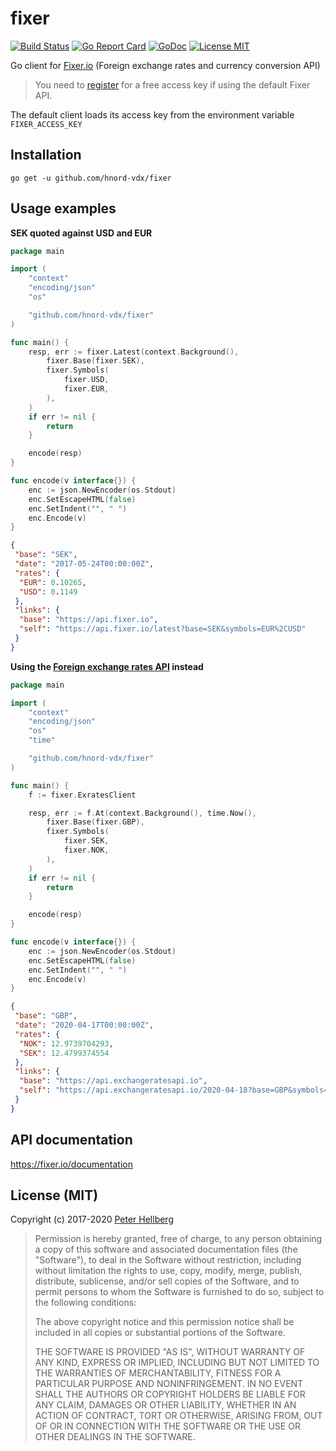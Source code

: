 # fixer

[![Build Status](https://travis-ci.org/peterhellberg/fixer.svg?branch=master)](https://travis-ci.org/peterhellberg/fixer)
[![Go Report Card](https://goreportcard.com/badge/github.com/peterhellberg/fixer)](https://goreportcard.com/report/github.com/peterhellberg/fixer)
[![GoDoc](https://img.shields.io/badge/godoc-reference-blue.svg?style=flat)](https://godoc.org/github.com/peterhellberg/fixer)
[![License MIT](https://img.shields.io/badge/license-MIT-lightgrey.svg?style=flat)](https://github.com/peterhellberg/fixer#license-mit)

Go client for [Fixer.io](https://fixer.io/) (Foreign exchange rates and currency conversion API)

> You need to [register](https://fixer.io/product) for a free access key if using the default Fixer API.

The default client loads its access key from the environment variable `FIXER_ACCESS_KEY`

## Installation

    go get -u github.com/hnord-vdx/fixer

## Usage examples

**SEK quoted against USD and EUR**

```go
package main

import (
	"context"
	"encoding/json"
	"os"

	"github.com/hnord-vdx/fixer"
)

func main() {
	resp, err := fixer.Latest(context.Background(),
		fixer.Base(fixer.SEK),
		fixer.Symbols(
			fixer.USD,
			fixer.EUR,
		),
	)
	if err != nil {
		return
	}

	encode(resp)
}

func encode(v interface{}) {
	enc := json.NewEncoder(os.Stdout)
	enc.SetEscapeHTML(false)
	enc.SetIndent("", " ")
	enc.Encode(v)
}
```

```json
{
 "base": "SEK",
 "date": "2017-05-24T00:00:00Z",
 "rates": {
  "EUR": 0.10265,
  "USD": 0.1149
 },
 "links": {
  "base": "https://api.fixer.io",
  "self": "https://api.fixer.io/latest?base=SEK&symbols=EUR%2CUSD"
 }
}
```

**Using the [Foreign exchange rates API](https://exchangeratesapi.io/) instead**

```go
package main

import (
	"context"
	"encoding/json"
	"os"
	"time"

	"github.com/hnord-vdx/fixer"
)

func main() {
	f := fixer.ExratesClient

	resp, err := f.At(context.Background(), time.Now(),
		fixer.Base(fixer.GBP),
		fixer.Symbols(
			fixer.SEK,
			fixer.NOK,
		),
	)
	if err != nil {
		return
	}

	encode(resp)
}

func encode(v interface{}) {
	enc := json.NewEncoder(os.Stdout)
	enc.SetEscapeHTML(false)
	enc.SetIndent("", " ")
	enc.Encode(v)
}
```

```json
{
 "base": "GBP",
 "date": "2020-04-17T00:00:00Z",
 "rates": {
  "NOK": 12.9739704293,
  "SEK": 12.4799374554
 },
 "links": {
  "base": "https://api.exchangeratesapi.io",
  "self": "https://api.exchangeratesapi.io/2020-04-18?base=GBP&symbols=NOK%2CSEK"
 }
}
```

## API documentation

<https://fixer.io/documentation>

## License (MIT)

Copyright (c) 2017-2020 [Peter Hellberg](https://c7.se/)

> Permission is hereby granted, free of charge, to any person obtaining
> a copy of this software and associated documentation files (the "Software"),
> to deal in the Software without restriction, including without limitation
> the rights to use, copy, modify, merge, publish, distribute, sublicense,
> and/or sell copies of the Software, and to permit persons to whom the
> Software is furnished to do so, subject to the following conditions:
>
> The above copyright notice and this permission notice shall be included
> in all copies or substantial portions of the Software.
>
> THE SOFTWARE IS PROVIDED "AS IS", WITHOUT WARRANTY OF ANY KIND,
> EXPRESS OR IMPLIED, INCLUDING BUT NOT LIMITED TO THE WARRANTIES
> OF MERCHANTABILITY, FITNESS FOR A PARTICULAR PURPOSE AND NONINFRINGEMENT.
> IN NO EVENT SHALL THE AUTHORS OR COPYRIGHT HOLDERS BE LIABLE FOR ANY CLAIM,
> DAMAGES OR OTHER LIABILITY, WHETHER IN AN ACTION OF CONTRACT,
> TORT OR OTHERWISE, ARISING FROM, OUT OF OR IN CONNECTION WITH THE SOFTWARE
> OR THE USE OR OTHER DEALINGS IN THE SOFTWARE.
